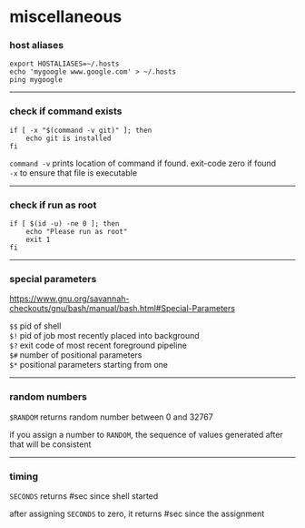 # miscellaneous

### host aliases

```shell
export HOSTALIASES=~/.hosts
echo 'mygoogle www.google.com' > ~/.hosts
ping mygoogle
```

---

### check if command exists

```shell
if [ -x "$(command -v git)" ]; then
    echo git is installed
fi
```

`command -v` prints location of command if found. exit-code zero if found  
`-x` to ensure that file is executable

---

### check if run as root

```shell
if [ $(id -u) -ne 0 ]; then 
    echo "Please run as root"
    exit 1
fi
```

---

### special parameters

<https://www.gnu.org/savannah-checkouts/gnu/bash/manual/bash.html#Special-Parameters>

`$$` pid of shell  
`$!` pid of job most recently placed into background  
`$?` exit code of most recent foreground pipeline  
`$#` number of positional parameters  
`$*` positional parameters starting from one

---

### random numbers

`$RANDOM` returns random number between 0 and 32767

if you assign a number to `RANDOM`, the sequence of values generated after that will be consistent

---

### timing

`SECONDS` returns #sec since shell started

after assigning `SECONDS` to zero, it returns #sec since the assignment
